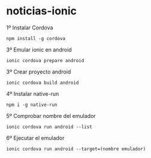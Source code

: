 # noticias-ionic

1º Instalar Cordova 
```
npm install -g cordova
```

3º Emular ionic en android
```
ionic cordova prepare android
```

3º Crear proyecto android
```
ionic cordova build android
```

4º Instalar native-run 
```
npm i -g native-run
```

5º Comprobar nombre del emulador
```
ionic cordova run android --list
```

6º Ejecutar el emulador
```
ionic cordova run android --target=(nombre emulador)
```
